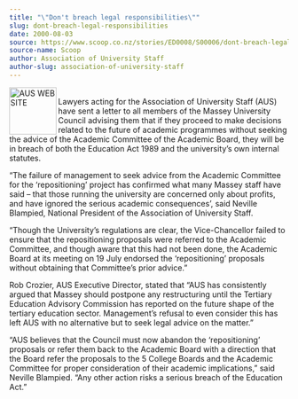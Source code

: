 ```yaml
---
title: "\"Don't breach legal responsibilities\""
slug: dont-breach-legal-responsibilities
date: 2000-08-03
source: https://www.scoop.co.nz/stories/ED0008/S00006/dont-breach-legal-responsibilities.htm
source-name: Scoop
author: Association of University Staff
author-slug: association-of-university-staff
---
```


<p><img align="left" width="85" height="85" src="http://www.aus.ac.nz/pictures/logo.gif" alt="AUS WEB SITE" border="0"><br>Lawyers acting for the
Association of University Staff (AUS) have sent a letter to
all members of the Massey University Council advising them
that if they proceed to make decisions related to the future
of academic programmes without seeking the advice of the
Academic Committee of the Academic Board, they will be in
breach of both the Education Act 1989 and the university’s
own internal statutes.</p>

<p>“The failure of management to seek
advice from the Academic Committee for the ‘repositioning’
project has confirmed what many Massey staff have said –
that those running the university are concerned only about
profits, and have ignored the serious academic
consequences’, said Neville Blampied, National President of
the Association of University Staff.<p>

<p>“Though the
University’s regulations are clear, the Vice-Chancellor
failed to ensure that the repositioning proposals were
referred to the Academic Committee, and though aware that
this had not been done, the Academic Board at its meeting on
19 July endorsed the ‘repositioning’ proposals without
obtaining that Committee’s prior advice.”</p>

<p>Rob Crozier, AUS
Executive Director, stated that “AUS has consistently argued
that Massey should postpone any restructuring until the
Tertiary Education Advisory Commission has reported on the
future shape of the tertiary education sector.  Management’s
refusal to even consider this has left AUS with no
alternative but to seek legal advice on the matter.”<p>

<p>“AUS
believes that the Council must now abandon the
‘repositioning’ proposals or refer them back to the Academic
Board with a direction that the Board refer the proposals to
the 5 College Boards and the Academic Committee for proper
consideration of their academic implications,” said Neville
Blampied.  “Any other action risks a serious breach of the
Education Act.”
<br><p>
         